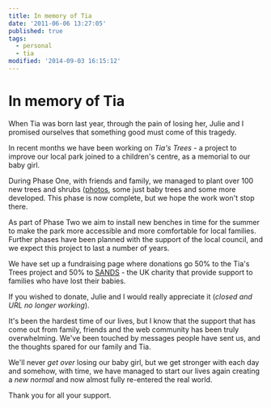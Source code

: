 ```yaml
---
title: In memory of Tia
date: '2011-06-06 13:27:05'
published: true
tags:
  - personal
  - tia
modified: '2014-09-03 16:15:12'
---
```

# In memory of Tia

When Tia was born last year, through the pain of losing her, Julie and I promised ourselves that something good must come of this tragedy.
<!--more-->
In recent months we have been working on *Tia's Trees* - a project to improve our local park joined to a children's centre, as a memorial to our baby girl.

During Phase One, with friends and family, we managed to plant over 100 new trees and shrubs ([photos](https://www.flickr.com/photos/jules-s/sets/72157626308202466/with/5543506716/), some just baby trees and some more developed. This phase is now complete, but we hope the work won't stop there.

As part of Phase Two we aim to install new benches in time for the summer to make the park more accessible and more comfortable for local families. Further phases have been planned with the support of the local council, and we expect this project to last a number of years.

We have set up a fundraising page where donations go 50% to the Tia's Trees project and 50% to [SANDS](http://www.uk-sands.org/) - the UK charity that provide support to families who have lost their babies.

If you wished to donate, Julie and I would really appreciate it (_closed and URL no longer working_).

It's been the hardest time of our lives, but I know that the support that has come out from family, friends and the web community has been truly overwhelming. We've been touched by messages people have sent us, and the thoughts spared for our family and Tia.

We'll never *get over* losing our baby girl, but we get stronger with each day and somehow, with time, we have managed to start our lives again creating a *new normal* and now almost fully re-entered the real world.

Thank you for all your support.

